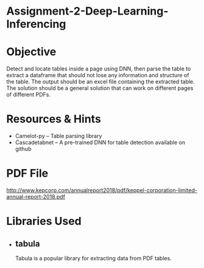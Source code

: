 # Assignment-2-Deep-Learning-Inferencing

# Objective
Detect and locate tables inside a page using DNN, then parse the table to extract a dataframe that should not lose any information and structure of the table. The output should be an excel file containing the extracted table.
The solution should be a general solution that can work on different pages of different PDFs.

# Resources & Hints
* Camelot-py – Table parsing library
* Cascadetabnet – A pre-trained DNN for table detection available on github

# PDF File
http://www.kepcorp.com/annualreport2018/pdf/keppel-corporation-limited-annual-report-2018.pdf

# Libraries Used
* ## tabula
      
     Tabula is a popular library for extracting data from PDF tables.
